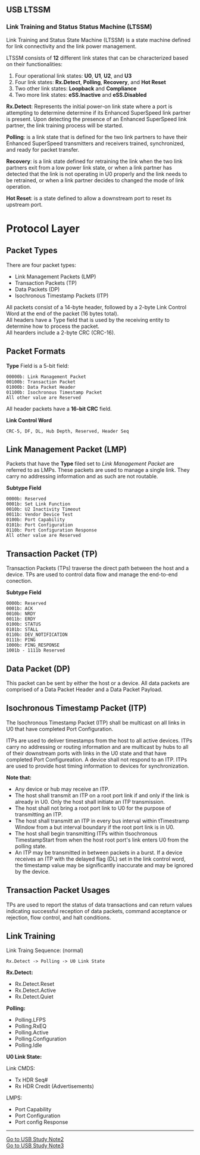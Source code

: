 ## USB LTSSM ##

### Link Training and Status Status Machine (LTSSM) ###
Link Training and Status State Machine (LTSSM) is a state machine defined for link connectivity and the link power management. 

LTSSM consists of **12** different link states that can be characterized based on their functionalities:  

1. Four operational link states: **U0**, **U1**, **U2**, and **U3**  
2. Four link states: **Rx.Detect**, **Polling**, **Recovery**, and **Hot Reset**  
3. Two other link states: **Loopback** and **Compliance**   
4. Two more link states: **eSS.Inactive** and **eSS.Disabled**  


**Rx.Detect**: Represents the initial power-on link state where a port is attempting to determine determine if its Enhanced SuperSpeed link partner is present. Upon detecting the presence of an Enhanced SuperSpeed link partner, the link training process will be started.  

**Polling**: is a link state that is defined for the two link partners to have their Enhanced SuperSpeed transmitters and receivers trained, synchronized, and ready for packet transfer.  

**Recovery**: is a link state defined for retraining the link when the two link partners exit from a low power link state, or when a link partner has detected that the link is not operating in U0 properly and the link needs to be retrained, or when a link partner decides to changed the mode of link operation.

**Hot Reset**: is a state defined to allow a downstream port to reset its upstream port.

 

# Protocol Layer #


## Packet Types ##
There are four packet types: 

* Link Management Packets (LMP)  
* Transaction Packets (TP)
* Data Packets (DP)
* Isochronous Timestamp Packets (ITP)

All packets consist of a 14-byte header, followed by a 2-byte Link Control Word at the end of the packet (16 bytes total).   
All headers have a Type field that is used by the receiving entity to determine how to process the packet.   
All hearders include a 2-byte CRC (CRC-16).  


## Packet Formats ##

**Type** Field is a 5-bit field:

	00000b:	Link Management Packet
	00100b: Transaction Packet
	01000b: Data Packet Header
	01100b: Isochronous Timestamp Packet
	All other value are Reserved

All header packets have a **16-bit CRC** field.

**Link Control Word**  

	CRC-5, DF, DL, Hub Depth, Reserved, Header Seq

## Link Management Packet (LMP) ##

Packets that have the **Type** filed set to *Link Management Packet* are referred to as LMPs. These packets are used to manage a single link. They carry no addressing information and as such are not routable.

**Subtype Field**

	0000b: Reserved
	0001b: Set Link Function
	0010b: U2 Inactivity Timeout
	0011b: Vendor Device Test
	0100b: Port Capability
	0101b: Port Configuration
	0110b: Port Configuration Response
	All other value are Reserved

## Transaction Packet (TP) ##

Transaction Packets (TPs) traverse the direct path between the host and a device. TPs are used to control data flow and manage the end-to-end conection.

**Subtype Field**

	0000b: Reserved
	0001b: ACK
	0010b: NRDY
	0011b: ERDY
	0100b: STATUS
	0101b: STALL
	0110b: DEV_NOTIFICATION
	0111b: PING
	1000b: PING_RESPONSE
	1001b - 1111b Reserved


## Data Packet (DP) ##

This packet can be sent by either the host or a device. All data packets are comprised of a Data Packet Header and a Data Packet Payload.


## Isochronous Timestamp Packet (ITP) ##

The Isochronous Timestamp Packet (ITP) shall be multicast on all links in U0 that have completed Port Configuration.
      
ITPs are used to deliver timestamps from the host to all active devices. ITPs carry no addressing or routing information and are multicast by hubs to all of their downstream ports with links in the U0 state and that have completed Port Configureation. A device shall not respond to an ITP. ITPs are used to provide host timing information to devices for synchronization. 

**Note that:**
 
* Any device or hub may receive an ITP. 
* The host shall transmit an ITP on a root port link if and only if the link is already in U0. Only the host shall initiate an ITP transmission. 
* The host shall not bring a root port link to U0 for the purpose of transmitting an ITP. 
* The host shall transmitt an ITP in every bus interval within tTimestramp Window from a but interval boundary if the root  port link is in U0. 
* The host shall begin transmitting ITPs within tIsochronous TimestampStart from when the host root port's link enters U0 from the polling state. 
* An ITP may be transmitted in between packets in a burst. If a device receives an ITP with the delayed flag (DL) set in the link control word, the timestamp value may be significantly inaccurate and may be ignored by the device.


## Transaction Packet Usages ##

TPs are used to report the status of data transactions and can return values indicating successful reception of data packets, command acceptance or rejection, flow control, and halt conditions.


## Link Training ##

Link Traing Sequence: (normal)

	Rx.Detect -> Polling -> U0 Link State

**Rx.Detect:**  

* Rx.Detect.Reset
* Rx.Detect.Active
* Rx.Detect.Quiet


**Polling:**  

* Polling.LFPS
* Polling.RxEQ
* Polling.Active
* Polling.Configuration
* Polling.Idle


**U0 Link State:**

 Link CMDS:

 * Tx HDR Seq#
 * Rx HDR Credit (Advertisements)

 LMPS:

* Port Capability
* Port Configuration
* Port config Response




-----

[Go to USB Study Note2](https://github.com/rdryan/Notebook/blob/master/USB%20Study%20Note2.md)   
[Go to USB Study Note3](https://github.com/rdryan/Notebook/blob/master/USB%20Study%20Note3.md)   


	












 